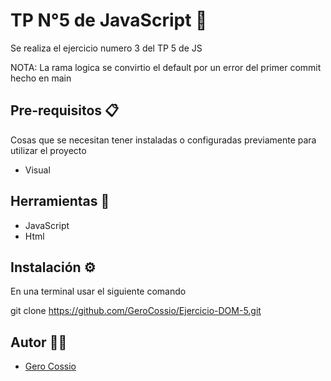 # TP N°5 de JavaScript 🚀

Se realiza el ejercicio numero 3 del TP 5 de JS

NOTA: La rama logica se convirtio el default por un error del primer commit hecho en main 

## Pre-requisitos 📋

Cosas que se necesitan tener instaladas o configuradas previamente para utilizar el proyecto

- Visual

## Herramientas 🔨

- JavaScript
- Html

## Instalación ⚙️


En una terminal usar el siguiente comando

git clone https://github.com/GeroCossio/Ejercicio-DOM-5.git


## Autor 👩‍💻

- [Gero Cossio](https://github.com/GeroCossio)
